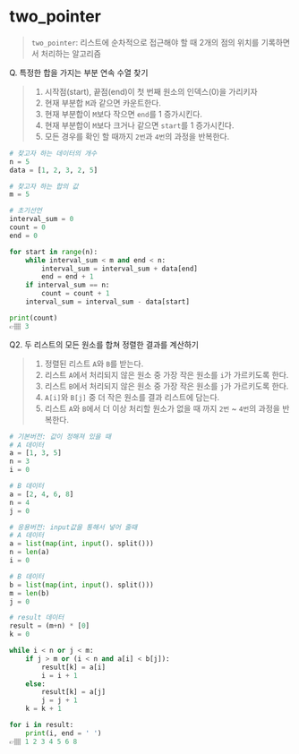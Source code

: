 # two_pointer
> `two_pointer`: 리스트에 순차적으로 접근해야 할 때 2개의 점의 위치를 기록하면서 처리하는 알고리즘


Q. 특정한 합을 가지는 부분 연속 수열 찾기
>1. 시작점(start), 끝점(end)이 첫 번째 원소의 인덱스(0)을 가리키자
>2. 현재 부분합 `M`과 같으면 카운트한다.
>3. 현재 부분합이 `M`보다 작으면 `end`를 1 증가시킨다.
>4. 현재 부분합이 `M`보다 크거나 같으면 `start`를 1 증가시킨다.
>5. 모든 경우를 확인 할 때까지 `2번`과 `4번`의 과정을 반복한다.

```python
# 찾고자 하는 데이터의 개수
n = 5
data = [1, 2, 3, 2, 5] 

# 찾고자 하는 합의 값
m = 5

# 초기선언
interval_sum = 0
count = 0
end = 0

for start in range(n):
    while interval_sum < m and end < n:
        interval_sum = interval_sum + data[end]
        end = end + 1
    if interval_sum == n:
        count = count + 1
    interval_sum = interval_sum - data[start]

print(count)
👉🏽 3
```

Q2. 두 리스트의 모든 원소를 합쳐 정렬한 결과를 계산하기
>1. 정렬된 리스트 `A`와 `B`를 받는다.
>2. 리스트 `A`에서 처리되지 않은 원소 중 가장 작은 원소를 `i`가 가르키도록 한다.
>3. 리스트 `B`에서 처리되지 않은 원소 중 가장 작은 원소를 `j`가 가르키도록 한다.
>4. `A[i]`와 `B[j]` 중 더 작은 원소를 결과 리스트에 담는다.
>5. 리스트 `A`와 `B`에서 더 이상 처리할 원소가 없을 때 까지 `2번` ~ `4번`의 과정을 반복한다.

```python
# 기본버전: 값이 정해져 있을 때
# A 데이터
a = [1, 3, 5]
n = 3
i = 0

# B 데이터
a = [2, 4, 6, 8]
n = 4
j = 0

# 응용버전: input값을 통해서 넣어 줄때
# A 데이터
a = list(map(int, input(). split()))
n = len(a) 
i = 0

# B 데이터
b = list(map(int, input(). split()))
m = len(b) 
j = 0

# result 데이터
result = (m+n) * [0]
k = 0

while i < n or j < m:
    if j > m or (i < n and a[i] < b[j]):
        result[k] = a[i]
        i = i + 1
    else:
        result[k] = a[j]
        j = j + 1
    k = k + 1

for i in result:
    print(i, end = ' ')
👉🏽 1 2 3 4 5 6 8
```